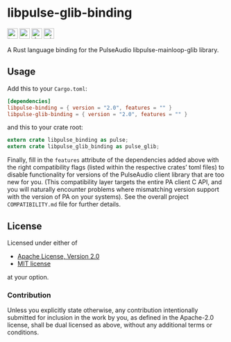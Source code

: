 libpulse-glib-binding
=====================

[<img alt="travis.com" src="https://img.shields.io/travis/com/jnqnfe/pulse-binding-rust?style=for-the-badge" height="24">](https://travis-ci.com/jnqnfe/pulse-binding-rust)
[<img alt="crates.io" src="https://img.shields.io/crates/v/libpulse-glib-binding?style=for-the-badge" height="24">](https://crates.io/crates/libpulse-glib-binding)
[<img alt="docs.rs" src="https://img.shields.io/crates/v/libpulse-glib-binding?color=5479ab&label=docs.rs&style=for-the-badge" height="24">](https://docs.rs/libpulse-glib-binding)
[<img alt="min-rust-version" src="https://img.shields.io/static/v1?label=RUST&message=1.41%2B&color=informational&style=for-the-badge" height="24">](https://rust-lang.github.io/rfcs/2495-min-rust-version.html)

A Rust language binding for the PulseAudio libpulse-mainloop-glib library.

## Usage

Add this to your `Cargo.toml`:

```toml
[dependencies]
libpulse-binding = { version = "2.0", features = "" }
libpulse-glib-binding = { version = "2.0", features = "" }
```

and this to your crate root:

```rust
extern crate libpulse_binding as pulse;
extern crate libpulse_glib_binding as pulse_glib;
```

Finally, fill in the `features` attribute of the dependencies added above with the right
compatibility flags (listed within the respective crates’ toml files) to disable functionality for
versions of the PulseAudio client library that are too new for you. (This compatibility layer
targets the entire PA client C API, and you will naturally encounter problems where mismatching
version support with the version of PA on your systems). See the overall project `COMPATIBILITY.md`
file for further details.

## License

Licensed under either of

 * [Apache License, Version 2.0](http://www.apache.org/licenses/LICENSE-2.0)
 * [MIT license](http://opensource.org/licenses/MIT)

at your option.

### Contribution

Unless you explicitly state otherwise, any contribution intentionally submitted for inclusion in the
work by you, as defined in the Apache-2.0 license, shall be dual licensed as above, without any
additional terms or conditions.
